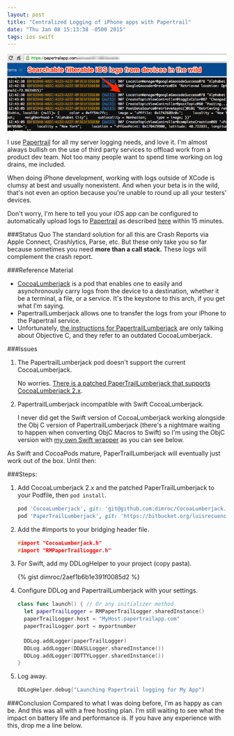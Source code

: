 ```yaml
---
layout: post
title: "Centralized Logging of iPhone apps with Papertrail"
date: "Thu Jan 08 15:13:38 -0500 2015"
tags: ios swift
---
```


![Papertrail for iPhone](/public/images/PapertrailForIPhone.png)

I use [Papertrail](https://papertrailapp.com/) for all my server logging needs, and love it. I'm almost always bullish on the use of third party
services to offload work from a product dev team. Not too many people want to spend time working on log drains, me included.

When doing iPhone development, working with logs outside of XCode is clumsy at best and usually nonexistent. And when your beta is in the wild, that's not even an option
because you're unable to round up all your testers' devices.

Don't worry, I'm here to tell you your iOS app can be configured to automatically upload logs to [Papertrail](http://help.papertrailapp.com/kb/configuration/configuring-centralized-logging-from-ios-or-os-x-apps/)
as described [here](http://help.papertrailapp.com/kb/configuration/configuring-centralized-logging-from-ios-or-os-x-apps/) within 15 minutes.

<!--more-->

###Status Quo
The standard solution for all this are Crash Reports via Apple Connect, Crashlytics, Parse, etc. But these only take you so far because sometimes you need **more
than a call stack.** These logs will complement the crash report.

###Reference Material
- [CocoaLumberjack](https://github.com/CocoaLumberjack/CocoaLumberjack) is a pod that enables one to easily and asynchronously carry logs from the device to a destination, whether it be a terminal, a file, or a service. It's the keystone to this arch, if you get what I'm saying.
- PapertrailLumberjack allows one to transfer the logs from your iPhone to the Papertrail service.
- Unfortunately, [the instructions for PapertrailLumberjack](http://help.papertrailapp.com/kb/configuration/configuring-centralized-logging-from-ios-or-os-x-apps/) are only talking about Objective C,
and they refer to an outdated CocoaLumberjack.

###Issues
1. The PapertrailLumberjack pod doesn't support the current CocoaLumberjack.<br>

    No worries. [There is a patched PaperTrailLumberjack that supports CocoaLumberjack 2.x](https://bitbucket.org/luisrecuenco/papertraillumberjack).

2. PapertrailLumberjack incompatible with Swift CocoaLumberjack.<br>

    I never did get the Swift version of CocoaLumberjack working alongside the Obj C version of PapertrailLumberjack (there's a nightmare waiting to happen when converting ObjC Macros to Swift)
    so I'm using the ObjC version with [my own Swift wrapper](https://gist.github.com/dimroc/2aef1b6b1e391f0085d2) as you can see below.

As Swift and CocoaPods mature, PaperTrailLumberjack will eventually just work out of the box. Until then:

###Steps:

1. Add CocoaLumberjack 2.x and the patched PaperTrailLumberjack to your Podfile, then `pod install`.

    ```ruby
    pod 'CocoaLumberjack', git: 'git@github.com:dimroc/CocoaLumberjack.git'
    pod 'PaperTrailLumberjack', git: 'https://bitbucket.org/luisrecuenco/papertraillumberjack.git'
    ```

2. Add the #imports to your bridging header file.

    ```C++
    #import "CocoaLumberjack.h"
    #import "RMPaperTrailLogger.h"
    ```

3. For Swift, add my DDLogHelper to your project (copy pasta).

    {% gist dimroc/2aef1b6b1e391f0085d2 %}

4. Configure DDLog and PapertrailLumberjack with your settings.

    ```swift
    class func launch() { // Or any initializer method
      let paperTrailLogger = RMPaperTrailLogger.sharedInstance()
      paperTrailLogger.host = "MyHost.papertrailapp.com"
      paperTrailLogger.port = myportnumber

      DDLog.addLogger(paperTrailLogger)
      DDLog.addLogger(DDASLLogger.sharedInstance())
      DDLog.addLogger(DDTTYLogger.sharedInstance())
    }
    ```

5. Log away.

    ```swift
    DDLogHelper.debug("Launching Papertrail logging for My App")
    ```

###Conclusion
Compared to what I was doing before, I'm as happy as can be. And this was all with a free hosting plan. I'm still waiting to see what the impact on battery life and performance is. If you have any experience with this, drop me a line below.
